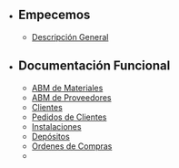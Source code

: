 - ## Empecemos
  - [Descripción General](/{{route}}/{{version}}/overview)
- ## Documentación Funcional
  - [ABM de Materiales](/{{route}}/{{version}}/ABM_de_Materiales)
  - [ABM de Proveedores](/{{route}}/{{version}}/ABM_de_Proveedores)
  - [Clientes](/{{route}}/{{version}}/Clientes)
  - [Pedidos de Clientes](/{{route}}/{{version}}/Pedidos_de_Clientes)
  - [Instalaciones]((/{{route}}/{{version}}/Instalaciones))
  - [Depósitos](/{{route}}/{{version}}/Depósitos)
  - [Ordenes de Compras](/{{route}}/{{version}}/Ordenes_de_Compras)
  - 
